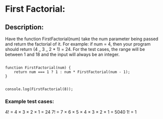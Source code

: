 # First Factorial: 

## Description:

Have the function FirstFactorial(num) take the num parameter being passed and return the factorial of it. For example: if num = 4, then your program should return (4 _ 3 _ 2 \* 1) = 24. For the test cases, the range will be between 1 and 18 and the input will always be an integer.

<code>
function FirstFactorial(num) {
	return num === 1 ? 1 : num * FirstFactorial(num - 1);
}

console.log(FirstFactorial(8));
</code>

### Example test cases:

4! = 4 × 3 × 2 × 1 = 24
7! = 7 × 6 × 5 × 4 × 3 × 2 × 1 = 5040
1! = 1
